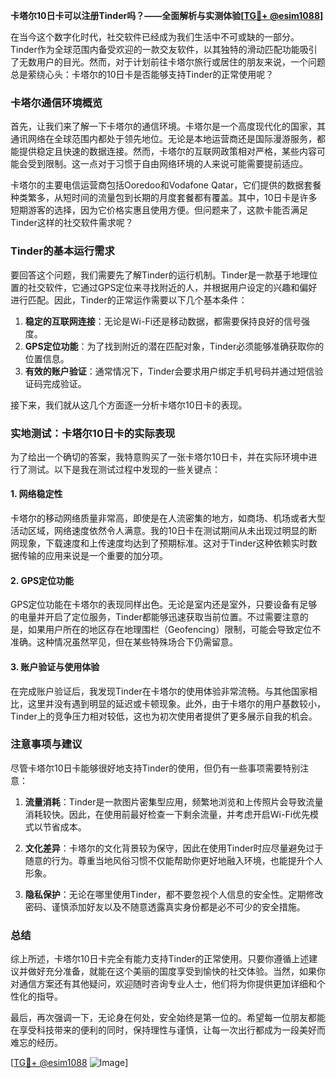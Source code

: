 **卡塔尔10日卡可以注册Tinder吗？——全面解析与实测体验[[TG💪+ @esim1088](https://t.me/s/esim1088)]**

在当今这个数字化时代，社交软件已经成为我们生活中不可或缺的一部分。Tinder作为全球范围内备受欢迎的一款交友软件，以其独特的滑动匹配功能吸引了无数用户的目光。然而，对于计划前往卡塔尔旅行或居住的朋友来说，一个问题总是萦绕心头：卡塔尔的10日卡是否能够支持Tinder的正常使用呢？

### **卡塔尔通信环境概览**

首先，让我们来了解一下卡塔尔的通信环境。卡塔尔是一个高度现代化的国家，其通讯网络在全球范围内都处于领先地位。无论是本地运营商还是国际漫游服务，都能提供稳定且快速的数据连接。然而，卡塔尔的互联网政策相对严格，某些内容可能会受到限制。这一点对于习惯于自由网络环境的人来说可能需要提前适应。

卡塔尔的主要电信运营商包括Ooredoo和Vodafone Qatar，它们提供的数据套餐种类繁多，从短时间的流量包到长期的月度套餐都有覆盖。其中，10日卡是许多短期游客的选择，因为它价格实惠且使用方便。但问题来了，这款卡能否满足Tinder这样的社交软件需求呢？

### **Tinder的基本运行需求**

要回答这个问题，我们需要先了解Tinder的运行机制。Tinder是一款基于地理位置的社交软件，它通过GPS定位来寻找附近的人，并根据用户设定的兴趣和偏好进行匹配。因此，Tinder的正常运作需要以下几个基本条件：

1. **稳定的互联网连接**：无论是Wi-Fi还是移动数据，都需要保持良好的信号强度。
2. **GPS定位功能**：为了找到附近的潜在匹配对象，Tinder必须能够准确获取你的位置信息。
3. **有效的账户验证**：通常情况下，Tinder会要求用户绑定手机号码并通过短信验证码完成验证。

接下来，我们就从这几个方面逐一分析卡塔尔10日卡的表现。

### **实地测试：卡塔尔10日卡的实际表现**

为了给出一个确切的答案，我特意购买了一张卡塔尔10日卡，并在实际环境中进行了测试。以下是我在测试过程中发现的一些关键点：

#### **1. 网络稳定性**
卡塔尔的移动网络质量非常高，即使是在人流密集的地方，如商场、机场或者大型活动区域，网络速度依然令人满意。我的10日卡在测试期间从未出现过明显的断网现象，下载速度和上传速度均达到了预期标准。这对于Tinder这种依赖实时数据传输的应用来说是一个重要的加分项。

#### **2. GPS定位功能**
GPS定位功能在卡塔尔的表现同样出色。无论是室内还是室外，只要设备有足够的电量并开启了定位服务，Tinder都能够迅速获取当前位置。不过需要注意的是，如果用户所在的地区存在地理围栏（Geofencing）限制，可能会导致定位不准确。这种情况虽然罕见，但在某些特殊场合下仍需留意。

#### **3. 账户验证与使用体验**
在完成账户验证后，我发现Tinder在卡塔尔的使用体验非常流畅。与其他国家相比，这里并没有遇到明显的延迟或卡顿现象。此外，由于卡塔尔的用户基数较小，Tinder上的竞争压力相对较低，这也为初次使用者提供了更多展示自我的机会。

### **注意事项与建议**

尽管卡塔尔10日卡能够很好地支持Tinder的使用，但仍有一些事项需要特别注意：

1. **流量消耗**：Tinder是一款图片密集型应用，频繁地浏览和上传照片会导致流量消耗较快。因此，在使用前最好检查一下剩余流量，并考虑开启Wi-Fi优先模式以节省成本。
   
2. **文化差异**：卡塔尔的文化背景较为保守，因此在使用Tinder时应尽量避免过于随意的行为。尊重当地风俗习惯不仅能帮助你更好地融入环境，也能提升个人形象。

3. **隐私保护**：无论在哪里使用Tinder，都不要忽视个人信息的安全性。定期修改密码、谨慎添加好友以及不随意透露真实身份都是必不可少的安全措施。

### **总结**

综上所述，卡塔尔10日卡完全有能力支持Tinder的正常使用。只要你遵循上述建议并做好充分准备，就能在这个美丽的国度享受到愉快的社交体验。当然，如果你对通信方案还有其他疑问，欢迎随时咨询专业人士，他们将为你提供更加详细和个性化的指导。

最后，再次强调一下，无论身在何处，安全始终是第一位的。希望每一位朋友都能在享受科技带来的便利的同时，保持理性与谨慎，让每一次出行都成为一段美好而难忘的经历。

[[TG💪+ @esim1088](https://t.me/s/esim1088) ![Image](https://i.postimg.cc/4NQfJmqS/Snipaste-2025-05-13-00-14-12.png)]